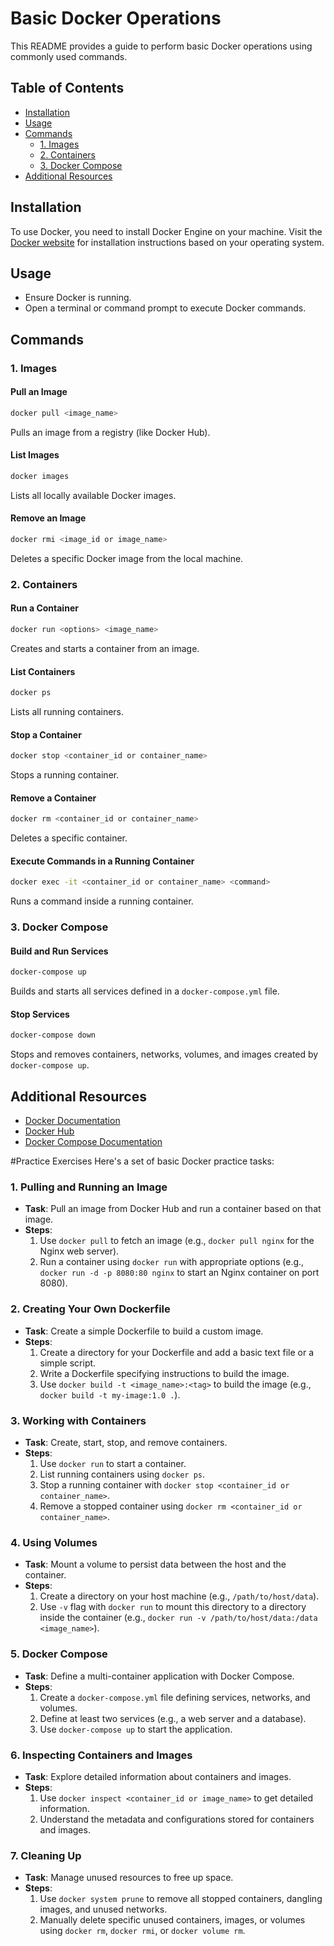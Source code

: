 # Basic Docker Operations

This README provides a guide to perform basic Docker operations using commonly used commands.

## Table of Contents

- [Installation](#installation)
- [Usage](#usage)
- [Commands](#commands)
  - [1. Images](#1-images)
  - [2. Containers](#2-containers)
  - [3. Docker Compose](#3-docker-compose)
- [Additional Resources](#additional-resources)

## Installation

To use Docker, you need to install Docker Engine on your machine. Visit the [Docker website](https://docs.docker.com/get-docker/) for installation instructions based on your operating system.

## Usage

- Ensure Docker is running.
- Open a terminal or command prompt to execute Docker commands.

## Commands

### 1. Images

#### Pull an Image
```bash
docker pull <image_name>
```
Pulls an image from a registry (like Docker Hub).

#### List Images
```bash
docker images
```
Lists all locally available Docker images.

#### Remove an Image
```bash
docker rmi <image_id or image_name>
```
Deletes a specific Docker image from the local machine.

### 2. Containers

#### Run a Container
```bash
docker run <options> <image_name>
```
Creates and starts a container from an image.

#### List Containers
```bash
docker ps
```
Lists all running containers.

#### Stop a Container
```bash
docker stop <container_id or container_name>
```
Stops a running container.

#### Remove a Container
```bash
docker rm <container_id or container_name>
```
Deletes a specific container.

#### Execute Commands in a Running Container
```bash
docker exec -it <container_id or container_name> <command>
```
Runs a command inside a running container.

### 3. Docker Compose

#### Build and Run Services
```bash
docker-compose up
```
Builds and starts all services defined in a `docker-compose.yml` file.

#### Stop Services
```bash
docker-compose down
```
Stops and removes containers, networks, volumes, and images created by `docker-compose up`.

## Additional Resources

- [Docker Documentation](https://docs.docker.com/)
- [Docker Hub](https://hub.docker.com/)
- [Docker Compose Documentation](https://docs.docker.com/compose/)

#Practice Exercises 
Here's a set of basic Docker practice tasks:

### 1. Pulling and Running an Image

- **Task**: Pull an image from Docker Hub and run a container based on that image.
- **Steps**:
    1. Use `docker pull` to fetch an image (e.g., `docker pull nginx` for the Nginx web server).
    2. Run a container using `docker run` with appropriate options (e.g., `docker run -d -p 8080:80 nginx` to start an Nginx container on port 8080).

### 2. Creating Your Own Dockerfile

- **Task**: Create a simple Dockerfile to build a custom image.
- **Steps**:
    1. Create a directory for your Dockerfile and add a basic text file or a simple script.
    2. Write a Dockerfile specifying instructions to build the image.
    3. Use `docker build -t <image_name>:<tag>` to build the image (e.g., `docker build -t my-image:1.0 .`).

### 3. Working with Containers

- **Task**: Create, start, stop, and remove containers.
- **Steps**:
    1. Use `docker run` to start a container.
    2. List running containers using `docker ps`.
    3. Stop a running container with `docker stop <container_id or container_name>`.
    4. Remove a stopped container using `docker rm <container_id or container_name>`.

### 4. Using Volumes

- **Task**: Mount a volume to persist data between the host and the container.
- **Steps**:
    1. Create a directory on your host machine (e.g., `/path/to/host/data`).
    2. Use `-v` flag with `docker run` to mount this directory to a directory inside the container (e.g., `docker run -v /path/to/host/data:/data <image_name>`).

### 5. Docker Compose

- **Task**: Define a multi-container application with Docker Compose.
- **Steps**:
    1. Create a `docker-compose.yml` file defining services, networks, and volumes.
    2. Define at least two services (e.g., a web server and a database).
    3. Use `docker-compose up` to start the application.

### 6. Inspecting Containers and Images

- **Task**: Explore detailed information about containers and images.
- **Steps**:
    1. Use `docker inspect <container_id or image_name>` to get detailed information.
    2. Understand the metadata and configurations stored for containers and images.

### 7. Cleaning Up

- **Task**: Manage unused resources to free up space.
- **Steps**:
    1. Use `docker system prune` to remove all stopped containers, dangling images, and unused networks.
    2. Manually delete specific unused containers, images, or volumes using `docker rm`, `docker rmi`, or `docker volume rm`.
